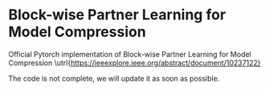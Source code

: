 # Block-wise Partner Learning for Model Compression
Official Pytorch implementation of Block-wise Partner Learning for Model Compression \utrl{https://ieeexplore.ieee.org/abstract/document/10237122}

The code is not complete, we will update it as soon as possible.
